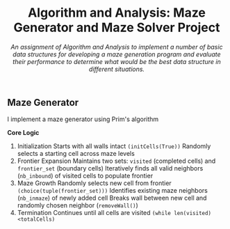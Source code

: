 <header>

<!--
  <<< Author notes: Course header >>>
  Include a 1280×640 image, course title in sentence case, and a concise description in emphasis.
  In your repository settings: enable template repository, add your 1280×640 social image, auto delete head branches.
  Add your open source license, GitHub uses MIT license.
-->

# Algorithm and Analysis: Maze Generator and Maze Solver Project

_An assignment of Algorithm and Analysis to implement a number of basic data structures for developing
 a maze generation program and evaluate their performance to determine what would be
 the best data structure in different situations._

</header>

## Maze Generator 
I implement a maze generator using Prim's algorithm

**Core Logic**
1.  Initialization
Starts with all walls intact `(initCells(True))`
Randomly selects a starting cell across maze levels
2.  Frontier Expansion
Maintains two sets: `visited` (completed cells) and `frontier_set` (boundary cells)
Iteratively finds all valid neighbors (`nb_inbound`) of visited cells to populate frontier
3.  Maze Growth
Randomly selects new cell from frontier `(choice(tuple(frontier_set)))`
Identifies existing maze neighbors (`nb_inmaze`) of newly added cell
Breaks wall between new cell and randomly chosen neighbor (`removeWall()`)
4.  Termination
Continues until all cells are visited `(while len(visited)<totalCells)`
